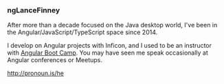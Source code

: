 ### ngLanceFinney

After more than a decade focused on the Java desktop world, I've been in the Angular/JavaScript/TypeScript space since 2014.

I develop on Angular projects with Inficon, and I used to be an instructor with [Angular Boot Camp](https://github.com/angularbootcamp). You may have seen me speak occasionally at Angular conferences or Meetups.

http://pronoun.is/he
